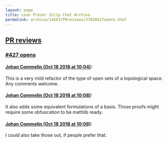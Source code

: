 ```yaml
---
layout: page
title: Lean Prover Zulip Chat Archive 
permalink: archive/144837PRreviews/37830427opens.html
---
```


## [PR reviews](index.html)
### [#427 opens](37830427opens.html)

#### [Johan Commelin (Oct 18 2018 at 10:04)](https://leanprover.zulipchat.com/#narrow/stream/144837-PR%20reviews/topic/%23427%20opens/near/136026953):
This is a very mild refactor of the type of open sets of a topological space. Any comments welcome.

#### [Johan Commelin (Oct 18 2018 at 10:08)](https://leanprover.zulipchat.com/#narrow/stream/144837-PR%20reviews/topic/%23427%20opens/near/136027090):
It also adds some equivalent formulations of a basis. Those proofs might require some obfuscation to be mathlib ready.

#### [Johan Commelin (Oct 18 2018 at 10:08)](https://leanprover.zulipchat.com/#narrow/stream/144837-PR%20reviews/topic/%23427%20opens/near/136027102):
I could also take those out, if people prefer that.

